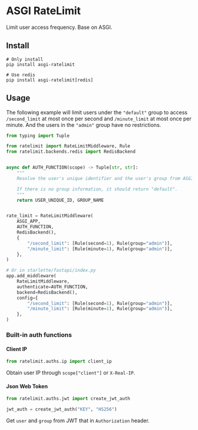 # ASGI RateLimit

Limit user access frequency. Base on ASGI.

## Install

```
# Only install
pip install asgi-ratelimit

# Use redis
pip install asgi-ratelimit[redis]
```

## Usage

The following example will limit users under the `"default"` group to access `/second_limit` at most once per second and `/minute_limit` at most once per minute. And the users in the `"admin"` group have no restrictions.

```python
from typing import Tuple

from ratelimit import RateLimitMiddleware, Rule
from ratelimit.backends.redis import RedisBackend


async def AUTH_FUNCTION(scope) -> Tuple[str, str]:
    """
    Resolve the user's unique identifier and the user's group from ASGI SCOPE.

    If there is no group information, it should return "default".
    """
    return USER_UNIQUE_ID, GROUP_NAME


rate_limit = RateLimitMiddleware(
    ASGI_APP,
    AUTH_FUNCTION,
    RedisBackend(),
    {
        "/second_limit": [Rule(second=1), Rule(group="admin")],
        "/minute_limit": [Rule(minute=1), Rule(group="admin")],
    },
)

# Or in starlette/fastapi/index.py
app.add_middleware(
    RateLimitMiddleware,
    authenticate=AUTH_FUNCTION,
    backend=RedisBackend(),
    config={
        "/second_limit": [Rule(second=1), Rule(group="admin")],
        "/minute_limit": [Rule(minute=1), Rule(group="admin")],
    },
)
```

### Built-in auth functions

#### Client IP

```python
from ratelimit.auths.ip import client_ip
```

Obtain user IP through `scope["client"]` or `X-Real-IP`.

#### Json Web Token

```python
from ratelimit.auths.jwt import create_jwt_auth

jwt_auth = create_jwt_auth("KEY", "HS256")
```

Get `user` and `group` from JWT that in `Authorization` header.
